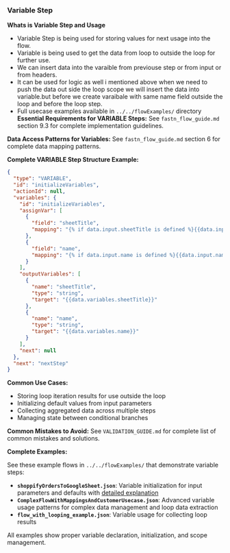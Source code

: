 ### Variable Step

**Whats is Variable Step and Usage**
- Variable Step is being used for storing values for next usage into the flow.
- Variable is being used to get the data from loop to outside the loop for further use.
- We can insert data into the varaible from previouse step or from input or from headers.
- It can be used for logic as well i mentioned above when we need to push the data out side the loop scope we will insert the data into variable.but before we create varaibale with same name field outside the loop and before the loop step.
- Full usecase examples available in `../../flowExamples/` directory
**Essential Requirements for VARIABLE Steps:**
See `fastn_flow_guide.md` section 9.3 for complete implementation guidelines.

**Data Access Patterns for Variables:**
See `fastn_flow_guide.md` section 6 for complete data mapping patterns.

**Complete VARIABLE Step Structure Example:**

```json
{
  "type": "VARIABLE",
  "id": "initializeVariables",
  "actionId": null,
  "variables": {
    "id": "initializeVariables",
    "assignVar": [
      {
        "field": "sheetTitle",
        "mapping": "{% if data.input.sheetTitle is defined %}{{data.input.sheetTitle}}{% else %}\"OrderDetails\"{% endif %}"
      },
      {
        "field": "name", 
        "mapping": "{% if data.input.name is defined %}{{data.input.name}}{% else %}null{% endif %}"
      }
    ],
    "outputVariables": [
      {
        "name": "sheetTitle",
        "type": "string",
        "target": "{{data.variables.sheetTitle}}"
      },
      {
        "name": "name", 
        "type": "string",
        "target": "{{data.variables.name}}"
      }
    ],
    "next": null
  },
  "next": "nextStep"
}
```

**Common Use Cases:**
- Storing loop iteration results for use outside the loop
- Initializing default values from input parameters
- Collecting aggregated data across multiple steps
- Managing state between conditional branches

**Common Mistakes to Avoid:**
See `VALIDATION_GUIDE.md` for complete list of common mistakes and solutions.

**Complete Examples:**

See these example flows in `../../flowExamples/` that demonstrate variable steps:

- **`shoppifyOrdersToGoogleSheet.json`**: Variable initialization for input parameters and defaults with [detailed explanation](../../flowExamples/explanation_of_Shopify_OrdersToGoogleSheet.md)
- **`ComplexFlowWithMappingsAndCustomerUsecase.json`**: Advanced variable usage patterns for complex data management and loop data extraction
- **`flow_with_looping_example.json`**: Variable usage for collecting loop results

All examples show proper variable declaration, initialization, and scope management.